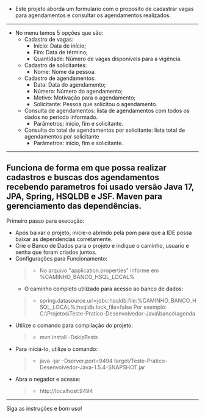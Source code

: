 - Este projeto aborda um formulario com o proposito de cadastrar vagas para agendamentos e consultar os agendamentos realizados.
---
- No menu temos 5 opções que são:
  - Cadastro de vagas:
    - Início: Data de início;
    - Fim: Data de término;
    - Quantidade: Número de vagas disponíveis para a vigência.
  - Cadastro de solicitantes:
      - Nome: Nome da pessoa.
  - Cadastro de agendamentos:
    - Data: Data do agendamento;
    - Número: Número do agendamento;
    - Motivo: Motivação para o agendamento;
    - Solicitante: Pessoa que solicitou o agendamento.
  - Consulta de agendamentos: lista de agendamentos com todos os dados no período informado.
     - Parâmetros: início, fim e solicitante.
  - Consulta do total de agendamentos por solicitante: lista total de agendamentos por solicitante
    - Parâmetros: início, fim e solicitante.
---
Funciona de forma em que possa realizar cadastros e buscas dos agendamentos recebendo parametros foi usado versão Java 17, JPA, Spring, HSQLDB e JSF.
Maven para gerenciamento das dependências.
---
Primeiro passo para execução:
- Após baixar o projeto, inicie-o abrindo pela pom para que a IDE possa baixar as dependencias corretamente.
- Crie o Banco de Dados para o projeto e indique o caminho, usuario e senha que foram criados juntos.
 - Configurações para Funcionamento:
   > - No arquivo "application.properties" informe em %CAMINHO_BANCO_HSQL_LOCAL% 
    - O caminho completo utilizado para acesso ao banco de dados:
   > - spring.datasource.url=jdbc:hsqldb:file:%CAMINHO_BANCO_HSQL_LOCAL%;hsqldb.lock_file=false
  Por exemplo: C:\\Projetos\\Teste-Pratico-Desenvolvedor-Java\\banco\\agenda
-  Utilize o comando  para compilação do projeto:
   > - mvn install -DskipTests
- Para iniciá-lo, utilize o comando:
  > - java -jar -Dserver.port=9494 target/Teste-Pratico-Desenvolvedor-Java-1.5.4-SNAPSHOT.jar
- Abra o negador e acesse:
    > - http://localhost:9494
---
Siga as instruções e bom uso!